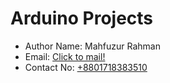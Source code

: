 # Arduino Projects
* Author Name: Mahfuzur Rahman
* Email: [Click to mail!](mailto:mrasif30@gmail.com)
* Contact No: [+8801718383510](tel:+8801718383510)

